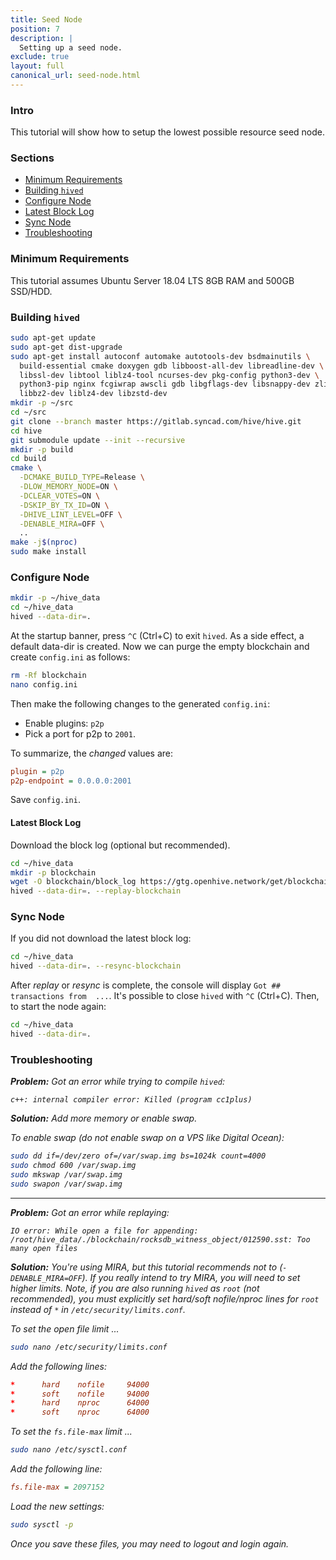 ```yaml
---
title: Seed Node
position: 7
description: |
  Setting up a seed node.
exclude: true
layout: full
canonical_url: seed-node.html
---
```


### Intro

This tutorial will show how to setup the lowest possible resource seed node.

### Sections

* [Minimum Requirements](#minimum-requirements)
* [Building `hived`](#building-hived)
* [Configure Node](#configure-node)
* [Latest Block Log](#latest-block-log)
* [Sync Node](#sync-node)
* [Troubleshooting](#troubleshooting)

### Minimum Requirements

This tutorial assumes Ubuntu Server 18.04 LTS 8GB RAM and 500GB SSD/HDD.

### Building `hived`

```bash
sudo apt-get update
sudo apt-get dist-upgrade
sudo apt-get install autoconf automake autotools-dev bsdmainutils \
  build-essential cmake doxygen gdb libboost-all-dev libreadline-dev \
  libssl-dev libtool liblz4-tool ncurses-dev pkg-config python3-dev \
  python3-pip nginx fcgiwrap awscli gdb libgflags-dev libsnappy-dev zlib1g-dev \
  libbz2-dev liblz4-dev libzstd-dev
mkdir -p ~/src
cd ~/src
git clone --branch master https://gitlab.syncad.com/hive/hive.git
cd hive
git submodule update --init --recursive
mkdir -p build
cd build
cmake \
  -DCMAKE_BUILD_TYPE=Release \
  -DLOW_MEMORY_NODE=ON \
  -DCLEAR_VOTES=ON \
  -DSKIP_BY_TX_ID=ON \
  -DHIVE_LINT_LEVEL=OFF \
  -DENABLE_MIRA=OFF \
  ..
make -j$(nproc)
sudo make install
```

### Configure Node

```bash
mkdir -p ~/hive_data
cd ~/hive_data
hived --data-dir=.
```

At the startup banner, press `^C` (Ctrl+C) to exit `hived`.  As a side effect, a default data-dir is created.  Now we can purge the empty blockchain and create `config.ini` as follows:

```bash
rm -Rf blockchain
nano config.ini
```

Then make the following changes to the generated `config.ini`:

* Enable plugins: `p2p`
* Pick a port for p2p to `2001`.

To summarize, the *changed* values are:

```ini
plugin = p2p
p2p-endpoint = 0.0.0.0:2001
```

Save `config.ini`.

#### Latest Block Log

Download the block log (optional but recommended).

```bash
cd ~/hive_data
mkdir -p blockchain
wget -O blockchain/block_log https://gtg.openhive.network/get/blockchain/block_log
hived --data-dir=. --replay-blockchain
```

### Sync Node

If you did not download the latest block log:

```bash
cd ~/hive_data
hived --data-dir=. --resync-blockchain
```

After *replay* or *resync* is complete, the console will display `Got ## transactions from  ...`.  It's possible to close `hived` with `^C` (Ctrl+C).  Then, to start the node again:

```bash
cd ~/hive_data
hived --data-dir=.
```

### Troubleshooting<a style="float: right" href="#sections"><i class="fas fa-chevron-up fa-sm" /></a>

**Problem:** Got an error while trying to compile `hived`:

`c++: internal compiler error: Killed (program cc1plus)`

**Solution:** Add more memory or enable swap.

To enable swap (do not enable swap on a VPS like Digital Ocean):

```bash
sudo dd if=/dev/zero of=/var/swap.img bs=1024k count=4000
sudo chmod 600 /var/swap.img
sudo mkswap /var/swap.img
sudo swapon /var/swap.img
```

---

**Problem:** Got an error while replaying:

`IO error: While open a file for appending: /root/hive_data/./blockchain/rocksdb_witness_object/012590.sst: Too many open files`

**Solution:** You're using MIRA, but this tutorial recommends *not* to (`-DENABLE_MIRA=OFF`).  If you really *intend* to try MIRA, you will need to set higher limits.  Note, if you are also running `hived` as `root` (not recommended), you must explicitly set hard/soft nofile/nproc lines for `root` instead of `*` in `/etc/security/limits.conf`.

To set the open file limit ...

```bash
sudo nano /etc/security/limits.conf
```

Add the following lines:

```conf
*      hard    nofile     94000
*      soft    nofile     94000
*      hard    nproc      64000
*      soft    nproc      64000
```

To set the `fs.file-max` limit ...

```bash
sudo nano /etc/sysctl.conf
```

Add the following line:

```ini
fs.file-max = 2097152
```

Load the new settings:

```bash
sudo sysctl -p
```

Once you save these files, you may need to logout and login again.
